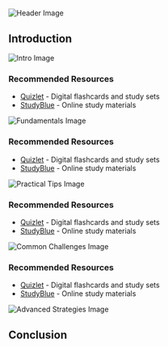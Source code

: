 # 


![Header Image](https://fal.media/files/monkey/SFpK6_i_pKtXWgbdMetd-.png)

## Introduction


![Intro Image](https://fal.media/files/tiger/Wc2apd1-N6R1meG9iBTVw.png)



### Recommended Resources
- [Quizlet](https://quizlet.com/) - Digital flashcards and study sets
- [StudyBlue](https://www.studyblue.com/) - Online study materials


![Fundamentals Image](https://fal.media/files/lion/SlKXqG7J-Y8JhjX3e2YIA.png)



### Recommended Resources
- [Quizlet](https://quizlet.com/) - Digital flashcards and study sets
- [StudyBlue](https://www.studyblue.com/) - Online study materials


![Practical Tips Image](https://fal.media/files/tiger/vT0_KiqDnoMtbUl5SHmVs.png)



### Recommended Resources
- [Quizlet](https://quizlet.com/) - Digital flashcards and study sets
- [StudyBlue](https://www.studyblue.com/) - Online study materials


![Common Challenges Image](https://fal.media/files/monkey/o6DHePjgqoWCSPcgIgr_T.png)



### Recommended Resources
- [Quizlet](https://quizlet.com/) - Digital flashcards and study sets
- [StudyBlue](https://www.studyblue.com/) - Online study materials


![Advanced Strategies Image](https://fal.media/files/lion/UjvIgeSvXjGNSHTE13YcK.png)

## Conclusion


